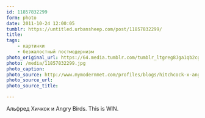 ```yaml
---
id: 11857832299
form: photo
date: 2011-10-24 12:00:05
tumblr: https://untitled.urbansheep.com/post/11857832299/
title:
tags:
    - картинки
    - безжалостный постмодернизм
photo_original_url: https://64.media.tumblr.com/tumblr_ltgreg8Jga1qb2cg0o1_1280.jpg
photo: /media/11857832299.jpg
photo_caption: 
photo_source: http://www.mymodernmet.com/profiles/blogs/hitchcock-x-angry-birds-mash-up
photo_source_url:
photo_source_title:

---
```


<p>Альфред Хичкок и Angry Birds. This is WIN.</p>
